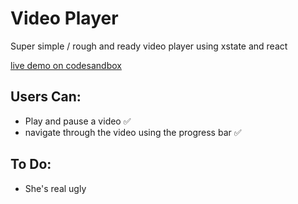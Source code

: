 # Video Player 
Super simple / rough and ready video player using xstate and react

[live demo on codesandbox](https://s9php.sse.codesandbox.io/) 

## Users Can: 
- Play and pause a video ✅
- navigate through the video using the progress bar ✅

## To Do: 
- She's real ugly 
